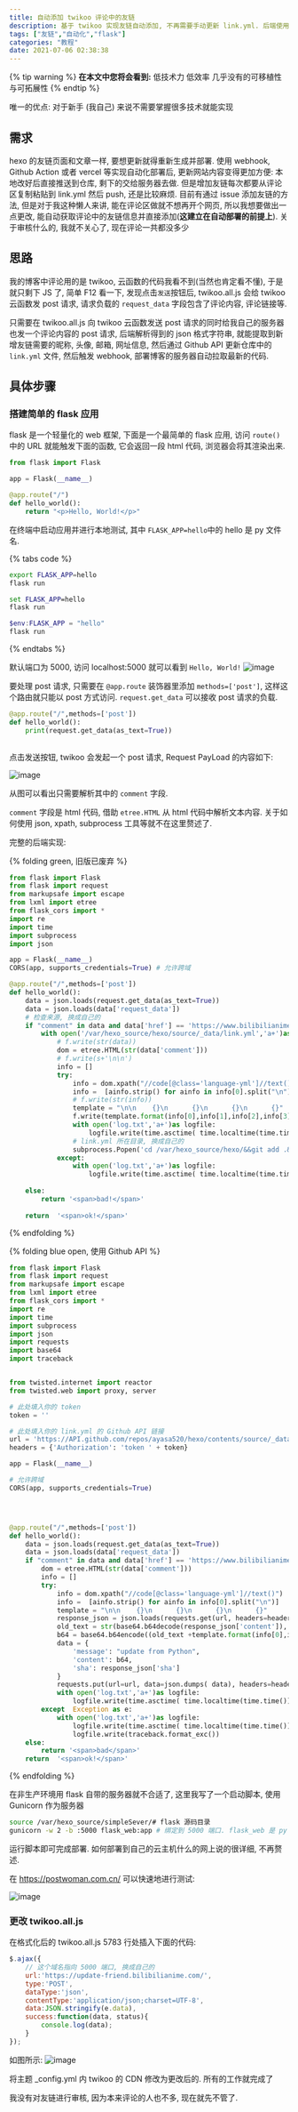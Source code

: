 ```yaml
---
title: 自动添加 twikoo 评论中的友链
description: 基于 twikoo 实现友链自动添加, 不再需要手动更新 link.yml. 后端使用最简化的 flask
tags: ["友链","自动化","flask"]
categories: "教程"
date: 2021-07-06 02:38:38
---
```


{% tip warning %}
**在本文中您将会看到:**
低技术力
低效率
几乎没有的可移植性与可拓展性
{% endtip %}

唯一的优点: 对于新手 (我自己) 来说不需要掌握很多技术就能实现

## 需求

hexo 的友链页面和文章一样, 要想更新就得重新生成并部署. 使用 webhook, Github Action 或者 vercel 等实现自动化部署后, 更新网站内容变得更加方便: 本地改好后直接推送到仓库, 剩下的交给服务器去做. 但是增加友链每次都要从评论区复制粘贴到 link.yml 然后 push, 还是比较麻烦. 目前有通过 issue 添加友链的方法, 但是对于我这种懒人来讲, 能在评论区做就不想再开个网页, 所以我想要做出一点更改, 能自动获取评论中的友链信息并直接添加(**这建立在自动部署的前提上**). 关于审核什么的, 我就不关心了, 现在评论一共都没多少


## 思路

我的博客中评论用的是 twikoo, 云函数的代码我看不到(当然也肯定看不懂), 于是就只剩下 JS 了, 简单 F12 看一下, 发现点击`发送`按钮后, twikoo.all.js 会给 twikoo 云函数发 post 请求, 请求负载的 `request_data` 字段包含了评论内容, 评论链接等.

只需要在 twikoo.all.js 向 twikoo 云函数发送 post 请求的同时给我自己的服务器也发一个评论内容的 post 请求, 后端解析得到的 json 格式字符串, 就能提取到新增友链需要的昵称, 头像, 邮箱, 网址信息, 然后通过 Github API 更新仓库中的 `link.yml` 文件, 然后触发 webhook, 部署博客的服务器自动拉取最新的代码.

## 具体步骤

### 搭建简单的 flask 应用

flask 是一个轻量化的 web 框架, 下面是一个最简单的 flask 应用, 访问 `route()` 中的 URL 就能触发下面的函数, 它会返回一段 html 代码, 浏览器会将其渲染出来.

```python
from flask import Flask

app = Flask(__name__)

@app.route("/")
def hello_world():
    return "<p>Hello, World!</p>"
```

在终端中启动应用并进行本地测试, 其中 `FLASK_APP=hello`中的 hello 是 py 文件名.

{% tabs code %}
<!-- tab bash-->
```bash
export FLASK_APP=hello
flask run
```
<!-- endtab -->

<!-- tab cmd-->
```cmd
set FLASK_APP=hello
flask run
```
<!-- endtab -->

<!-- tab powershell-->
```powershell
$env:FLASK_APP = "hello"
flask run
```
<!-- endtab -->
{% endtabs %}

默认端口为 5000, 访问 localhost:5000 就可以看到 `Hello, World!`
![image](https://cdn.jsdelivr.net/gh/ayasa520/img@main/0727e9038331753410eed8905d17ba09.png)

要处理 post 请求, 只需要在 `@app.route` 装饰器里添加 `methods=['post']`, 这样这个路由就只能以 post 方式访问. `request.get_data` 可以接收 post 请求的负载.

```python
@app.route("/",methods=['post'])
def hello_world():
    print(request.get_data(as_text=True))
    
```

点击发送按钮, twikoo 会发起一个 post 请求, Request PayLoad 的内容如下:

![image](https://cdn.jsdelivr.net/gh/ayasa520/img@main/d755b87a44f31fdaed248c9795f21026.png)

从图可以看出只需要解析其中的 `comment` 字段.

`comment` 字段是 html 代码, 借助 `etree.HTML` 从 html 代码中解析文本内容. 关于如何使用 json, xpath, subprocess 工具等就不在这里赘述了.

完整的后端实现:

{% folding green, 旧版已废弃 %}
```python
from flask import Flask
from flask import request
from markupsafe import escape
from lxml import etree
from flask_cors import *
import re
import time
import subprocess
import json

app = Flask(__name__)
CORS(app, supports_credentials=True) # 允许跨域

@app.route("/",methods=['post'])
def hello_world():
    data = json.loads(request.get_data(as_text=True))
    data = json.loads(data['request_data'])
    # 检查来源, 换成自己的
    if "comment" in data and data['href'] == 'https://www.bilibilianime.com/link/':
        with open('/var/hexo_source/hexo/source/_data/link.yml','a+')as f:
            # f.write(str(data))
            dom = etree.HTML(str(data['comment']))
            # f.write(s+'\n\n')
            info = []
            try:
                info = dom.xpath("//code[@class='language-yml']//text()")
                info =  [ainfo.strip() for ainfo in info[0].split("\n")]
                # f.write(str(info))
                template = "\n\n    {}\n      {}\n      {}\n      {}"    
                f.write(template.format(info[0],info[1],info[2],info[3]))
                with open('log.txt','a+')as logfile:
                    logfile.write(time.asctime( time.localtime(time.time()))+": 新增一条友链: "+" ".join(info)+"\n")
                # link.yml 所在目录, 换成自己的
                subprocess.Popen('cd /var/hexo_source/hexo/&&git add .&&git commit -m "update: friend link"&&git push>log.txt',shell=True)
            except:
                with open('log.txt','a+')as logfile:
                    logfile.write(time.asctime( time.localtime(time.time()))+ ": 失败！"+"info: {}".format(" ".join(info))+"\n")
    
    else:
        return '<span>bad!</span>'
            
    return  '<span>ok!</span>'
```
{% endfolding %}

{% folding blue open, 使用 Github API %}
```python
from flask import Flask
from flask import request
from markupsafe import escape
from lxml import etree
from flask_cors import *
import re
import time
import subprocess
import json
import requests
import base64
import traceback


from twisted.internet import reactor
from twisted.web import proxy, server

# 此处填入你的 token
token = '' 

# 此处填入你的 link.yml 的 Github API 链接
url = 'https://API.github.com/repos/ayasa520/hexo/contents/source/_data/link.yml' 
headers = {'Authorization': 'token ' + token}

app = Flask(__name__)

# 允许跨域
CORS(app, supports_credentials=True) 




@app.route("/",methods=['post'])
def hello_world():
    data = json.loads(request.get_data(as_text=True))
    data = json.loads(data['request_data'])
    if "comment" in data and data['href'] == 'https://www.bilibilianime.com/link/':
        dom = etree.HTML(str(data['comment']))
        info = []
        try:
            info = dom.xpath("//code[@class='language-yml']//text()")
            info =  [ainfo.strip() for ainfo in info[0].split("\n")]
            template = "\n\n    {}\n      {}\n      {}\n      {}"    
            response_json = json.loads(requests.get(url, headers=headers).text)
            old_text = str(base64.b64decode(response_json['content']), encoding='utf-8')
            b64 = base64.b64encode((old_text +template.format(info[0],info[1],info[2],info[3])).encode('utf-8')).decode('ascii')
            data = {
                'message': "update from Python",
                'content': b64,
                'sha': response_json['sha']
            }            
            requests.put(url=url, data=json.dumps( data), headers=headers)
            with open('log.txt','a+')as logfile:
                logfile.write(time.asctime( time.localtime(time.time()))+": 新增一条友链: "+" ".join(info)+"\n")
        except  Exception as e:
            with open('log.txt','a+')as logfile:
                logfile.write(time.asctime( time.localtime(time.time()))+ ": 失败！"+"info: {}".format(" ".join(info))+"\n")
                logfile.write(traceback.format_exc())
    else:
        return '<span>bad</span>'
    return  '<span>ok!</span>'
```
{% endfolding %}



在非生产环境用 flask 自带的服务器就不合适了, 这里我写了一个启动脚本, 使用 Gunicorn 作为服务器

```bash
source /var/hexo_source/simpleSever/# flask 源码目录
gunicorn -w 2 -b :5000 flask_web:app # 绑定到 5000 端口. flask_web 是 py 文件名
```

运行脚本即可完成部署. 如何部署到自己的云主机什么的网上说的很详细, 不再赘述.

在 https://postwoman.com.cn/ 可以快速地进行测试:

![image](https://cdn.jsdelivr.net/gh/ayasa520/img@main/175859218616ca729eee8d82d46dd594.png)


### 更改 twikoo.all.js

在格式化后的 twikoo.all.js 5783 行处插入下面的代码:

```js
$.ajax({
    // 这个域名指向 5000 端口, 换成自己的
    url:'https://update-friend.bilibilianime.com/',
    type:'POST',
    dataType:'json',
    contentType:'application/json;charset=UTF-8',
    data:JSON.stringify(e.data),
    success:function(data, status){
        console.log(data);
    }
});
```

如图所示:
![image](https://cdn.jsdelivr.net/gh/ayasa520/img@main/491e5e1a170b16a5327352522fa2bc1e.png?123)

将主题 _config.yml 内 twikoo 的 CDN 修改为更改后的. 所有的工作就完成了

我没有对友链进行审核, 因为本来评论的人也不多, 现在就先不管了.

